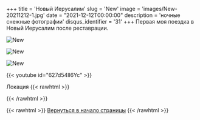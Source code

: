 +++
title = 'Новый Иерусалим'
slug = 'New'
image = 'images/New-20211212-1.jpg'
date = "2021-12-12T00:00:00"
description = 'ночные снежные фотографии'
disqus_identifier = '31'
+++
Первая моя поездка в Новый Иерусалим после реставрации.

![New](/images/New-20211212-2.jpg)

![New](/images/New-20211212-3.jpg)

![New](/images/New-20211212-4.jpg)

{{< youtube id="627d54Il6Yc" >}}

Локация
{{< rawhtml >}}
<script type="text/javascript" charset="utf-8" async src="https://api-maps.yandex.ru/services/constructor/1.0/js/?um=constructor%3A7cdd5c409b2ece24a8f983fb4a7b8acf60468513ced6276f6428489f1ef18ea6&amp;width=500&amp;height=400&amp;lang=ru_RU&amp;scroll=true"></script>
{{< /rawhtml >}}

{{< rawhtml >}}
<a href="#">Вернуться в начало страницы</a>
{{< /rawhtml >}}
